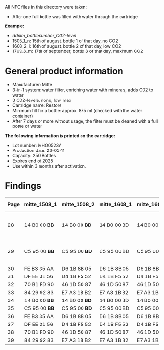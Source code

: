 All NFC files in this directory were taken:
- After one full bottle was filled with water through the cartridge

**Example:**
- *ddmm_bottlenumber_CO2-level*
- 1508_1_n: 15th of august, bottle 1 of that day, no CO2
- 1608_2_l: 16th of august, bottle 2 of that day, low CO2
- 1709_3_m: 17th of september, bottle 3 of that day, maximum CO2

# General product information
- Manufacturer: Mitte
- 3-in-1 system: water filter, enriching water with minerals, adds CO2 to water
- 3 CO2-levels: none, low, max
- Cartridge name: Restore
- Minimum fill for a bottle: approx. 875 ml (checked with the water container)
- After 7 days or more without usage, the filter must be cleaned with a full bottle of water

**The following information is printed on the cartridge:**
- Lot number: MHO0523A
- Production date: 23-05-11
- Capacity: 250 Bottles
- Expires end of 2025
- Use within 3 months after activation.

# Findings
| Page | mitte_1508_1 | mitte_1508_2 | mitte_1608_1 | mitte_1608_2 | mitte_1608_3 | Change (decimal) |
| --- | --- | --- | --- | --- | --- | --- |
| 28 | 14 B0 00 **BB** | 14 B0 00 **BD** | 14 B0 00 BD | 14 B0 00 BD | 14 B0 00 **BE** | **187**, **189**, 189, 189, **190** |
| 29 | C5 95 00 **BB** | C5 95 00 **BD** | C5 95 00 BD | C5 95 00 BD | C5 95 00 **BE** | **187**, **189**, 189, 189, **190** |
| 30 | FE B3 35 AA | D6 1B 8B 05 | D6 1B 8B 05 | D6 1B 8B 05 | B4 D7 16 73 |
| 31 | DF EE 31 56 | D4 1B F5 52 | D4 1B F5 52 | D4 1B F5 52 | 0E 33 0E 15 |
| 32 | 70 B1 FD 90 | 46 1D 50 87 | 46 1D 50 87 | 46 1D 50 87 | 31 3E 6A F3 |
| 33 | 84 29 92 83 | E7 A3 1B B2 | E7 A3 1B B2 | E7 A3 1B B2 | DF 2D DA 54 |
| 34 | 14 B0 00 **BB** | 14 B0 00 **BD** | 14 B0 00 BD | 14 B0 00 BD | 14 B0 00 BD |
| 35 | C5 95 00 **BB** | C5 95 00 **BD** | C5 95 00 BD | C5 95 00 BD | C5 95 00 BD |
| 36 | FE B3 35 AA | D6 1B 8B 05 | D6 1B 8B 05 | D6 1B 8B 05 | D6 1B 8B 05 |
| 37 | DF EE 31 56 | D4 1B F5 52 | D4 1B F5 52 | D4 1B F5 52 | D4 1B F5 52 |
| 38 | 70 B1 FD 90 | 46 1D 50 87 | 46 1D 50 87 | 46 1D 50 87 | 46 1D 50 87 |
| 39 | 84 29 92 83 | E7 A3 1B B2 | E7 A3 1B B2 | E7 A3 1B B2 | E7 A3 1B B2 |
